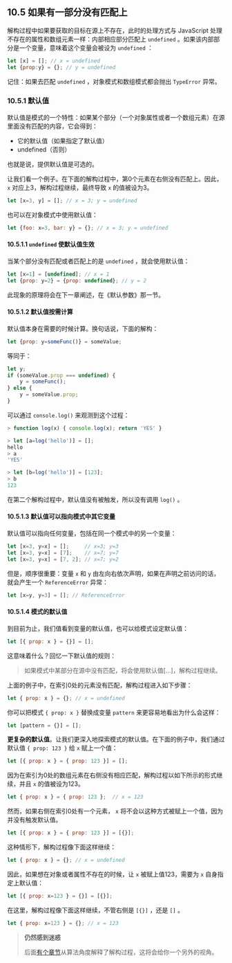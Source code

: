 ## 10.5 如果有一部分没有匹配上

解构过程中如果要获取的目标在源上不存在，此时的处理方式与 JavaScript 处理不存在的属性和数组元素一样：内部相应部分匹配上 `undefined` 。如果该内部部分是一个变量，意味着这个变量会被设为 `undefined` ：

```js
let [x] = []; // x = undefined
let {prop:y} = {}; // y = undefined
```

记住：如果去匹配 `undefined` ，对象模式和数组模式都会抛出 `TypeError` 异常。

### 10.5.1 默认值

默认值是模式的一个特性：如果某个部分（一个对象属性或者一个数组元素）在源里面没有匹配的内容，它会得到：

* 它的默认值（如果指定了默认值）
* undefined（否则）

也就是说，提供默认值是可选的。

让我们看一个例子。在下面的解构过程中，第0个元素在右侧没有匹配上。因此， `x` 对应上3，解构过程继续，最终导致 `x` 的值被设为3。

```js
let [x=3, y] = []; // x = 3; y = undefined
```

也可以在对象模式中使用默认值：

```js
let {foo: x=3, bar: y} = {}; // x = 3; y = undefined
```

#### 10.5.1.1 `undefined` 使默认值生效

当某个部分没有匹配或者匹配上的是 `undefined` ，就会使用默认值：

```js
let [x=1] = [undefined]; // x = 1
let {prop: y=2} = {prop: undefined}; // y = 2
```

此现象的原理将会在下一章阐述，在《默认参数》那一节。

#### 10.5.1.2 默认值按需计算

默认值本身在需要的时候计算。换句话说，下面的解构：

```js
let {prop: y=someFunc()} = someValue;
```

等同于：

```js
let y;
if (someValue.prop === undefined) {
    y = someFunc();
} else {
    y = someValue.prop;
}
```

可以通过 `console.log()` 来观测到这个过程：

```js
> function log(x) { console.log(x); return 'YES' }

> let [a=log('hello')] = [];
hello
> a
'YES'

> let [b=log('hello')] = [123];
> b
123
```

在第二个解构过程中，默认值没有被触发，所以没有调用 `log()` 。

#### 10.5.1.3 默认值可以指向模式中其它变量

默认值可以指向任何变量，包括在同一个模式中的另一个变量：

```js
let [x=3, y=x] = [];     // x=3; y=3
let [x=3, y=x] = [7];    // x=7; y=7
let [x=3, y=x] = [7, 2]; // x=7; y=2
```

但是，顺序很重要：变量 `x` 和 `y` 由左向右依次声明，如果在声明之前访问的话，就会产生一个 `ReferenceError` 异常：

```js
let [x=y, y=3] = []; // ReferenceError
```

#### 10.5.1.4 模式的默认值

到目前为止，我们值看到变量的默认值，也可以给模式设定默认值：

```js
let [{ prop: x } = {}] = [];
```

这意味着什么？回忆一下默认值的规则：

> 如果模式中某部分在源中没有匹配，将会使用默认值[...]，解构过程继续。

上面的例子中，在索引0处的元素没有匹配，解构过程进入如下步骤：

```js
let { prop: x } = {}; // x = undefined
```

你可以把模式 `{ prop: x }` 替换成变量 `pattern` 来更容易地看出为什么会这样：

```js
let [pattern = {}] = [];
```

**更复杂的默认值**。让我们更深入地探索模式的默认值。在下面的例子中，我们通过默认值 `{ prop: 123 }` 给 `x` 赋上一个值：

```js
let [{ prop: x } = { prop: 123 }] = [];
```

因为在索引为0处的数组元素在右侧没有相应匹配，解构过程以如下所示的形式继续，并且 `x` 的值被设为123。

```js
let { prop: x } = { prop: 123 };  // x = 123
```

然而，如果右侧在索引0处有一个元素， `x` 将不会以这种方式被赋上一个值，因为并没有触发默认值。

```js
let [{ prop: x } = { prop: 123 }] = [{}];
```

这种情形下，解构过程像下面这样继续：

```js
let { prop: x } = {}; // x = undefined
```

因此，如果想在对象或者属性不存在的时候，让 `x` 被赋上值123，需要为 `x` 自身指定上默认值：

```js
let [{ prop: x=123 } = {}] = [{}];
```

在这里，解构过程像下面这样继续，不管右侧是 `[{}]` ，还是 `[]` 。

```js
let { prop: x=123 } = {}; // x = 123
```

> **仍然感到迷惑**
>
> 后面[有个章节](./10.11.md)从算法角度解释了解构过程，这将会给你一个另外的视角。

